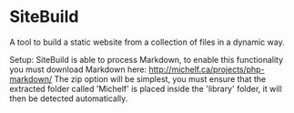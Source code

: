 SiteBuild
=========

A tool to build a static website from a collection of files in a dynamic way.

Setup: SiteBuild is able to process Markdown, to enable this functionality you
must download Markdown here: http://michelf.ca/projects/php-markdown/
The zip option will be simplest, you must ensure that the extracted folder 
called 'Michelf' is placed inside the 'library' folder, it will then be detected
automatically.

